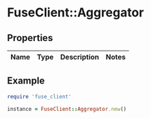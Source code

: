 # FuseClient::Aggregator

## Properties

| Name | Type | Description | Notes |
| ---- | ---- | ----------- | ----- |

## Example

```ruby
require 'fuse_client'

instance = FuseClient::Aggregator.new()
```

